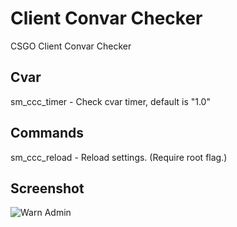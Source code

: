 # Client Convar Checker
CSGO Client Convar Checker

## Cvar
sm_ccc_timer - Check cvar timer, default is "1.0"

## Commands
sm_ccc_reload - Reload settings. (Require root flag.)

## Screenshot
![Warn Admin](http://i.imgur.com/zbK5FOJ.jpg)
